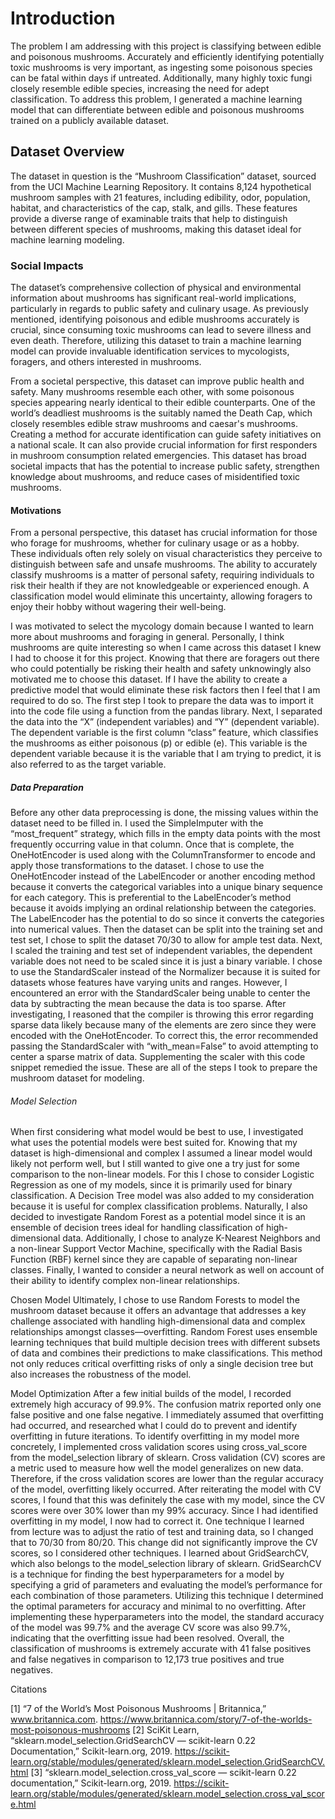 <h1>Introduction</h1>

The problem I am addressing with this project is classifying between edible and
poisonous mushrooms. Accurately and efficiently identifying potentially toxic mushrooms is
very important, as ingesting some poisonous species can be fatal within days if untreated.
Additionally, many highly toxic fungi closely resemble edible species, increasing the need for
adept classification. To address this problem, I generated a machine learning model that can
differentiate between edible and poisonous mushrooms trained on a publicly available dataset.

<h2>Dataset Overview</h2>
The dataset in question is the “Mushroom Classification” dataset, sourced from the UCI
Machine Learning Repository. It contains 8,124 hypothetical mushroom samples with 21
features, including edibility, odor, population, habitat, and characteristics of the cap, stalk, and
gills. These features provide a diverse range of examinable traits that help to distinguish between
different species of mushrooms, making this dataset ideal for machine learning modeling.

<h3>Social Impacts</h3>
The dataset’s comprehensive collection of physical and environmental information about
mushrooms has significant real-world implications, particularly in regards to public safety and
culinary usage. As previously mentioned, identifying poisonous and edible mushrooms
accurately is crucial, since consuming toxic mushrooms can lead to severe illness and even
death. Therefore, utilizing this dataset to train a machine learning model can provide invaluable
identification services to mycologists, foragers, and others interested in mushrooms.

From a societal perspective, this dataset can improve public health and safety. Many
mushrooms resemble each other, with some poisonous species appearing nearly identical to their
edible counterparts. One of the world’s deadliest mushrooms is the suitably named the Death
Cap, which closely resembles edible straw mushrooms and caesar's mushrooms. Creating a
method for accurate identification can guide safety initiatives on a national scale. It can also
provide crucial information for first responders in mushroom consumption related emergencies.
This dataset has broad societal impacts that has the potential to increase public safety, strengthen
knowledge about mushrooms, and reduce cases of misidentified toxic mushrooms.

<h4>Motivations</h4>
From a personal perspective, this dataset has crucial information for those who forage for
mushrooms, whether for culinary usage or as a hobby. These individuals often rely solely on
visual characteristics they perceive to distinguish between safe and unsafe mushrooms. The
ability to accurately classify mushrooms is a matter of personal safety, requiring individuals to
risk their health if they are not knowledgeable or experienced enough. A classification model
would eliminate this uncertainty, allowing foragers to enjoy their hobby without wagering their
well-being.

I was motivated to select the mycology domain because I wanted to learn more about
mushrooms and foraging in general. Personally, I think mushrooms are quite interesting so when
I came across this dataset I knew I had to choose it for this project. Knowing that there are
foragers out there who could potentially be risking their health and safety unknowingly also
motivated me to choose this dataset. If I have the ability to create a predictive model that would
eliminate these risk factors then I feel that I am required to do so.
The first step I took to prepare the data was to import it into the code file using a function
from the pandas library. Next, I separated the data into the “X” (independent variables) and “Y”
(dependent variable). The dependent variable is the first column “class” feature, which classifies
the mushrooms as either poisonous (p) or edible (e). This variable is the dependent variable
because it is the variable that I am trying to predict, it is also referred to as the target variable.

<h5>Data Preparation</h5>
Before any other data preprocessing is done, the missing values within the dataset need to be
filled in. I used the SimpleImputer with the “most_frequent” strategy, which fills in the empty
data points with the most frequently occurring value in that column. Once that is complete, the
OneHotEncoder is used along with the ColumnTransformer to encode and apply those
transformations to the dataset. I chose to use the OneHotEncoder instead of the LabelEncoder or
another encoding method because it converts the categorical variables into a unique binary
sequence for each category. This is preferential to the LabelEncoder’s method because it avoids
implying an ordinal relationship between the categories. The LabelEncoder has the potential to
do so since it converts the categories into numerical values. Then the dataset can be split into the
training set and test set, I chose to split the dataset 70/30 to allow for ample test data. Next, I
scaled the training and test set of independent variables, the dependent variable does not need to
be scaled since it is just a binary variable. I chose to use the StandardScaler instead of the
Normalizer because it is suited for datasets whose features have varying units and ranges.
However, I encountered an error with the StandardScaler being unable to center the data by
subtracting the mean because the data is too sparse. After investigating, I reasoned that the
compiler is throwing this error regarding sparse data likely because many of the elements are
zero since they were encoded with the OneHotEncoder. To correct this, the error recommended
passing the StandardScaler with “with_mean=False” to avoid attempting to center a sparse
matrix of data. Supplementing the scaler with this code snippet remedied the issue. These are all
of the steps I took to prepare the mushroom dataset for modeling.

<h6>Model Selection</h6>
When first considering what model would be best to use, I investigated what uses the
potential models were best suited for. Knowing that my dataset is high-dimensional and complex
I assumed a linear model would likely not perform well, but I still wanted to give one a try just
for some comparison to the non-linear models. For this I chose to consider Logistic Regression
as one of my models, since it is primarily used for binary classification. A Decision Tree model
was also added to my consideration because it is useful for complex classification problems.
Naturally, I also decided to investigate Random Forest as a potential model since it is an
ensemble of decision trees ideal for handling classification of high-dimensional data.
Additionally, I chose to analyze K-Nearest Neighbors and a non-linear Support Vector Machine,
specifically with the Radial Basis Function (RBF) kernel since they are capable of separating
non-linear classes. Finally, I wanted to consider a neural network as well on account of their
ability to identify complex non-linear relationships.

<h7>Chosen Model</h7>
Ultimately, I chose to use Random Forests to model the mushroom dataset because it
offers an advantage that addresses a key challenge associated with handling high-dimensional
data and complex relationships amongst classes—overfitting. Random Forest uses ensemble
learning techniques that build multiple decision trees with different subsets of data and combines
their predictions to make classifications. This method not only reduces critical overfitting risks of
only a single decision tree but also increases the robustness of the model.

<h8>Model Optimization</h8>
After a few initial builds of the model, I recorded extremely high accuracy of 99.9%. The
confusion matrix reported only one false positive and one false negative. I immediately assumed
that overfitting had occurred, and researched what I could do to prevent and identify overfitting
in future iterations. To identify overfitting in my model more concretely, I implemented cross
validation scores using cross_val_score from the model_selection library of sklearn. Cross
validation (CV) scores are a metric used to measure how well the model generalizes on new data.
Therefore, if the cross validation scores are lower than the regular accuracy of the model,
overfitting likely occurred. After reiterating the model with CV scores, I found that this was
definitely the case with my model, since the CV scores were over 30% lower than my 99%
accuracy. Since I had identified overfitting in my model, I now had to correct it. One technique I
learned from lecture was to adjust the ratio of test and training data, so I changed that to 70/30
from 80/20. This change did not significantly improve the CV scores, so I considered other
techniques. I learned about GridSearchCV, which also belongs to the model_selection library of
sklearn. GridSearchCV is a technique for finding the best hyperparameters for a model by
specifying a grid of parameters and evaluating the model’s performance for each combination of
those parameters. Utilizing this technique I determined the optimal parameters for accuracy and
minimal to no overfitting. After implementing these hyperparameters into the model, the
standard accuracy of the model was 99.7% and the average CV score was also 99.7%, indicating
that the overfitting issue had been resolved. Overall, the classification of mushrooms is
extremely accurate with 41 false positives and false negatives in comparison to 12,173 true
positives and true negatives.

<h9>Citations</h9>

[1] “7 of the World’s Most Poisonous Mushrooms | Britannica,” www.britannica.com.
https://www.britannica.com/story/7-of-the-worlds-most-poisonous-mushrooms
[2] SciKit Learn, “sklearn.model_selection.GridSearchCV — scikit-learn 0.22
Documentation,” Scikit-learn.org, 2019.
https://scikit-learn.org/stable/modules/generated/sklearn.model_selection.GridSearchCV.html
[3] “sklearn.model_selection.cross_val_score — scikit-learn 0.22 documentation,”
Scikit-learn.org, 2019.
https://scikit-learn.org/stable/modules/generated/sklearn.model_selection.cross_val_score.html
